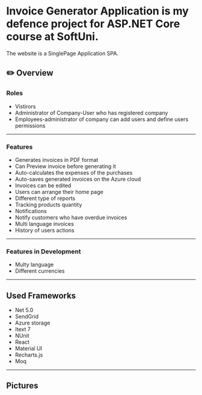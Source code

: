 # Invoice Generator Application is my defence project for ASP.NET Core course at SoftUni.
The website is a SinglePage Application SPA.
## :pencil2: Overview
### Roles
* Vistirors
* Administrator of Company-User who has registered company
* Employees-administrator of company can add users and define users permissions
---
### Features
* Generates invoices in PDF format
* Can Preview invoice before generating it
* Auto-calculates the expenses of the purchases
* Auto-saves generated invoices on the  Azure cloud
* Invoices can be edited 
* Users can arrange their home page 
* Different type of reports
* Tracking products quantity
* Notifications
* Notify customers who have overdue invoices
* Multi language invoices
* History of users actions
---
### Features in Development
* Multy language
* Different currencies

---
## Used Frameworks

* Net 5.0 
* SendGrid
* Azure storage
* Itext 7
* NUnit
* React
* Material UI
* Recharts.js
* Moq

---
## Pictures




 
